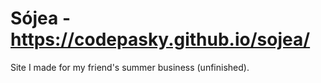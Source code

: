 # Sójea - https://codepasky.github.io/sojea/
Site I made for my friend's summer business (unfinished).
